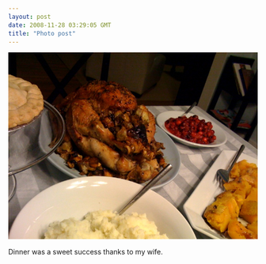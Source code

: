 ```yaml
---
layout: post
date: 2008-11-28 03:29:05 GMT
title: "Photo post"
---
```

![travisj](/images/e825285627b25c192bf8d1bdb6af6b043e1481cfdbc7d61cf73b0ca6dedcd675.jpg)

Dinner was a sweet success thanks to my wife.